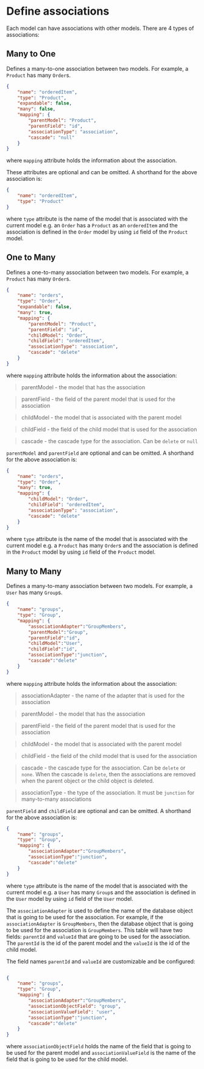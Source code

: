 # Define associations

Each model can have associations with other models. There are 4 types of associations:

## Many to One

Defines a many-to-one association between two models. For example, a `Product` has many `Order`s.

```json
{
    "name": "orderedItem",
    "type": "Product",
    "expandable": false,
    "many": false,
    "mapping": {
        "parentModel": "Product",
        "parentField": "id",
        "associationType": "association",
        "cascade": "null"
    }
}
```

where `mapping` attribute holds the information about the association.

These attributes are optional and can be omitted. A shorthand for the above association is:

```json
{
    "name": "orderedItem",
    "type": "Product"
}
```

where `type` attribute is the name of the model that is associated with the current model e.g. an `Order` has a `Product` as an `orderedItem` and the association is defined in the `Order` model by using `id` field of the `Product` model.

## One to Many

Defines a one-to-many association between two models. For example, a `Product` has many `Order`s.

```json
{
    "name": "orders",
    "type": "Order",
    "expandable": false,
    "many": true,
    "mapping": {
        "parentModel": "Product",
        "parentField": "id",
        "childModel": "Order",
        "childField": "orderedItem",
        "associationType": "association",
        "cascade": "delete"
    }
}
```

where `mapping` attribute holds the information about the association:

> parentModel - the model that has the association

> parentField - the field of the parent model that is used for the association

> childModel - the model that is associated with the parent model

> childField - the field of the child model that is used for the association

> cascade - the cascade type for the association. Can be `delete` or `null`

`parentModel` and `parentField` are optional and can be omitted. A shorthand for the above association is:

```json
{
    "name": "orders",
    "type": "Order",
    "many": true,
    "mapping": {
        "childModel": "Order",
        "childField": "orderedItem",
        "associationType": "association",
        "cascade": "delete"
    }
}
```

where `type` attribute is the name of the model that is associated with the current model e.g. a `Product` has many `Order`s and the association is defined in the `Product` model by using `id` field of the `Product` model.

## Many to Many

Defines a many-to-many association between two models. For example, a `User` has many `Group`s.

```json
{
    "name": "groups",
    "type": "Group",
    "mapping": {
        "associationAdapter":"GroupMembers",
        "parentModel":"Group",
        "parentField":"id",
        "childModel":"User",
        "childField":"id",
        "associationType":"junction",
        "cascade":"delete"
    }
}
```

where `mapping` attribute holds the information about the association:

> associationAdapter - the name of the adapter that is used for the association

> parentModel - the model that has the association

> parentField - the field of the parent model that is used for the association

> childModel - the model that is associated with the parent model

> childField - the field of the child model that is used for the association

> cascade - the cascade type for the association. Can be `delete` or `none`. When the cascade is `delete`, then the associations are removed when the parent object or the child object is deleted.

> associationType - the type of the association. It must be `junction` for many-to-many associations

`parentField` and `childField` are optional and can be omitted. A shorthand for the above association is:

```json
{
    "name": "groups",
    "type": "Group",
    "mapping": {
        "associationAdapter":"GroupMembers",
        "associationType":"junction",
        "cascade":"delete"
    }
}
```

where `type` attribute is the name of the model that is associated with the current model e.g. a `User` has many `Group`s and the association is defined in the `User` model by using `id` field of the `User` model.

The `associationAdapter` is used to define the name of the database object that is going to be used for the association. For example, if the `associationAdapter` is `GroupMembers`, then the database object that is going to be used for the association is `GroupMembers`. This table will have two fields: `parentId` and `valueId` that are going to be used for the association. The `parentId` is the id of the parent model and the `valueId` is the id of the child model. 

The field names `parentId` and `valueId` are customizable and be configured:

```json

{
    "name": "groups",
    "type": "Group",
    "mapping": {
        "associationAdapter":"GroupMembers",
        "associationObjectField": "group",
        "associationValueField": "user",
        "associationType":"junction",
        "cascade":"delete"
    }
}

```

where `associationObjectField` holds the name of the field that is going to be used for the parent model and `associationValueField` is the name of the field that is going to be used for the child model.







